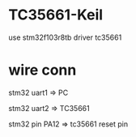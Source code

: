 # TC35661-Keil
use stm32f103r8tb driver tc35661

# wire conn
stm32 uart1 => PC

stm32 uart2 => TC35661

stm32 pin PA12  => tc35661 reset pin
